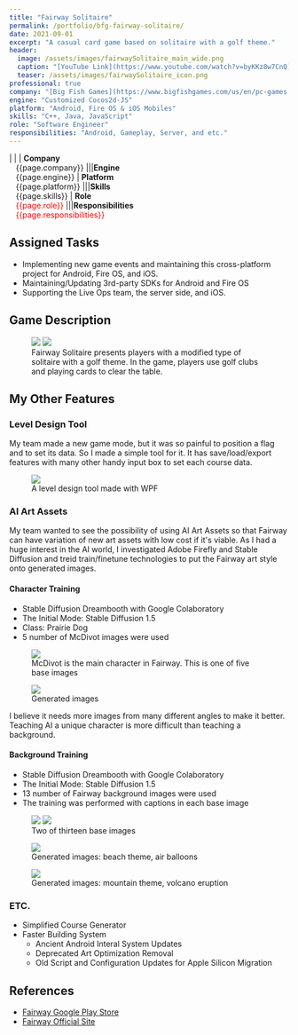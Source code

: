 ```yaml
---
title: "Fairway Solitaire"
permalink: /portfolio/bfg-fairway-solitaire/
date: 2021-09-01
excerpt: "A casual card game based on solitaire with a golf theme."
header:
  image: /assets/images/fairwaySolitaire_main_wide.png
  caption: "[YouTube Link](https://www.youtube.com/watch?v=byKKz8w7CnQ)"
  teaser: /assets/images/fairwaySolitaire_icon.png
professional: true
company: "[Big Fish Games](https://www.bigfishgames.com/us/en/pc-games.html)"
engine: "Customized Cocos2d-JS"
platform: "Android, Fire OS & iOS Mobiles"
skills: "C++, Java, JavaScript"
role: "Software Engineer"
responsibilities: "Android, Gameplay, Server, and etc."
---
```


| |
| **Company**<br>&nbsp;&nbsp;&nbsp;{{page.company}}								|||**Engine**<br>&nbsp;&nbsp;&nbsp;{{page.engine}}
| **Platform**<br>&nbsp;&nbsp;&nbsp;{{page.platform}}							|||**Skills**<br>&nbsp;&nbsp;&nbsp;{{page.skills}}
| **Role**<br>&nbsp;&nbsp;&nbsp;<span style="color:red">{{page.role}}</span>	|||**Responsibilities**<br>&nbsp;&nbsp;&nbsp;<span style="color:red">{{page.responsibilities}}</span>

## Assigned Tasks
 - Implementing new game events and maintaining this cross-platform project for Android, Fire OS, and iOS.
 - Maintaining/Updating 3rd-party SDKs for Android and Fire OS
 - Supporting the Live Ops team, the server side, and iOS.

## Game Description
<figure class="half">
	<img src="/assets/images/fairwaySolitaire_desc_1.png">
	<img src="/assets/images/fairwaySolitaire_desc_2.png">
	<figcaption>Fairway Solitaire presents players with a modified type of solitaire with a golf theme. In the game, players use golf clubs and playing cards to clear the table.</figcaption>
</figure>

## My Other Features

### Level Design Tool
My team made a new game mode, but it was so painful to position a flag and to set its data. So I made a simple tool for it. It has save/load/export features with many other handy input box to set each course data.

<figure>
  <img src="/assets/images/fairwaySolitaire_tool_1.png">
  <figcaption>A level design tool made with WPF</figcaption>
</figure>

### AI Art Assets

My team wanted to see the possibility of using AI Art Assets so that Fairway can have variation of new art assets with low cost if it's viable. As I had a huge interest in the AI world, I investigated Adobe Firefly and Stable Diffusion and treid train/finetune technologies to put the Fairway art style onto generated images.

#### Character Training
- Stable Diffusion Dreambooth with Google Colaboratory
- The Initial Mode: Stable Diffusion 1.5
- Class: Prairie Dog
- 5 number of McDivot images were used

<figure>
  <img src="/assets/images/fairwaySolitaire_McDivot_ref_1.png">
  <figcaption>McDivot is the main character in Fairway. This is one of five base images</figcaption>
</figure>

<figure>
  <img src="/assets/images/fairwaySolitaire_McDivot_gen_1.png">
  <figcaption>Generated images</figcaption>
</figure>

I believe it needs more images from many different angles to make it better. Teaching AI a unique character is more difficult than teaching a background.

#### Background Training
- Stable Diffusion Dreambooth with Google Colaboratory
- The Initial Mode: Stable Diffusion 1.5
- 13 number of Fairway background images were used
- The training was performed with captions in each base image

<figure class="half">
	<img src="/assets/images/fairwaySolitaire_beach_ref_1.jpg">
	<img src="/assets/images/fairwaySolitaire_mountain_ref_1.jpg">
	<figcaption>Two of thirteen base images</figcaption>
</figure>

<figure>
  <img src="/assets/images/fairwaySolitaire_beach_gen_1.png">
  <figcaption>Generated images: beach theme, air balloons</figcaption>
</figure>

<figure>
  <img src="/assets/images/fairwaySolitaire_mountain_gen_1_vol.png">
  <figcaption>Generated images: mountain theme, volcano eruption</figcaption>
</figure>

### ETC.
- Simplified Course Generator
- Faster Building System
    - Ancient Android Interal System Updates
    - Deprecated Art Optimization Removal
    - Old Script and Configuration Updates for Apple Silicon Migration

## References
 - [Fairway Google Play Store](https://play.google.com/store/apps/details?id=com.bigfishgames.fairwaysolitaireuniversalf2pgoogle&hl=en_US&gl=US)
 - [Fairway Official Site](https://www.bigfishgames.com/us/en/company/fairway-solitaire.html)
 